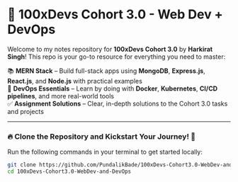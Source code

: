 # 🚀 100xDevs Cohort 3.0 - Web Dev + DevOps

Welcome to my notes repository for **100xDevs Cohort 3.0** by **Harkirat Singh**! This repo is your go-to resource for everything you need to master:

📚 **MERN Stack** – Build full-stack apps using **MongoDB**, **Express.js**, **React.js**, and **Node.js** with practical examples  
📝 **DevOps Essentials** – Learn by doing with **Docker**, **Kubernetes**, **CI/CD pipelines**, and more real-world tools  
✅ **Assignment Solutions** – Clear, in-depth solutions to the Cohort 3.0 tasks and projects  

---

### 🔥 Clone the Repository and Kickstart Your Journey! 💫

Run the following commands in your terminal to get started locally:

```bash
git clone https://github.com/PundalikBade/100xDevs-Cohort3.0-WebDev-and-Dev
cd 100xDevs-Cohort3.0-WebDev-and-DevOps
